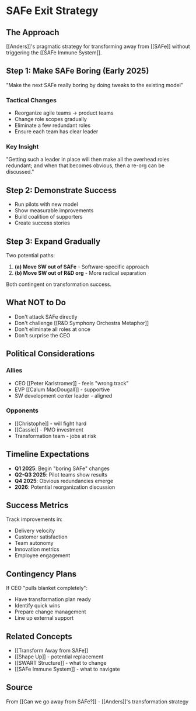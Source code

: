 # SAFe Exit Strategy

## The Approach

[[Anders]]'s pragmatic strategy for transforming away from [[SAFe]] without triggering the [[SAFe Immune System]].

## Step 1: Make SAFe Boring (Early 2025)

"Make the next SAFe really boring by doing tweaks to the existing model"

### Tactical Changes
- Reorganize agile teams → product teams
- Change role scopes gradually
- Eliminate a few redundant roles
- Ensure each team has clear leader

### Key Insight
"Getting such a leader in place will then make all the overhead roles redundant; and when that becomes obvious, then a re-org can be discussed."

## Step 2: Demonstrate Success

- Run pilots with new model
- Show measurable improvements
- Build coalition of supporters
- Create success stories

## Step 3: Expand Gradually

Two potential paths:
1. **(a) Move SW out of SAFe** - Software-specific approach
2. **(b) Move SW out of R&D org** - More radical separation

Both contingent on transformation success.

## What NOT to Do

- Don't attack SAFe directly
- Don't challenge [[R&D Symphony Orchestra Metaphor]]
- Don't eliminate all roles at once
- Don't surprise the CEO

## Political Considerations

### Allies
- CEO [[Peter Karlstromer]] - feels "wrong track"
- EVP [[Calum MacDougall]] - supportive
- SW development center leader - aligned

### Opponents
- [[Christophe]] - will fight hard
- [[Cassie]] - PMO investment
- Transformation team - jobs at risk

## Timeline Expectations

- **Q1 2025**: Begin "boring SAFe" changes
- **Q2-Q3 2025**: Pilot teams show results
- **Q4 2025**: Obvious redundancies emerge
- **2026**: Potential reorganization discussion

## Success Metrics

Track improvements in:
- Delivery velocity
- Customer satisfaction
- Team autonomy
- Innovation metrics
- Employee engagement

## Contingency Plans

If CEO "pulls blanket completely":
- Have transformation plan ready
- Identify quick wins
- Prepare change management
- Line up external support

## Related Concepts
- [[Transform Away from SAFe]]
- [[Shape Up]] - potential replacement
- [[SWART Structure]] - what to change
- [[SAFe Immune System]] - what to navigate

## Source
From [[Can we go away from SAFe?]] - [[Anders]]'s transformation strategy